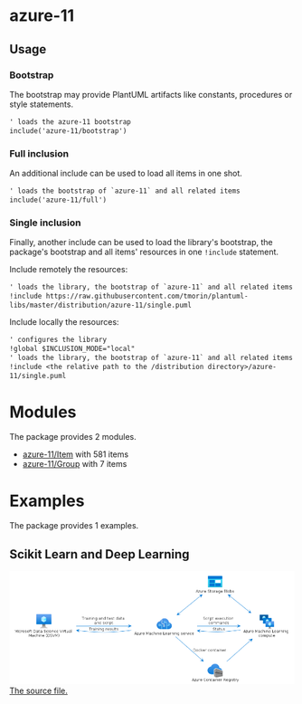 # azure-11

## Usage

### Bootstrap

The bootstrap may provide PlantUML artifacts like constants, procedures or style statements.

```plantuml
' loads the azure-11 bootstrap
include('azure-11/bootstrap')
```

### Full inclusion

An additional include can be used to load all items in one shot.

 ```plantuml
' loads the bootstrap of `azure-11` and all related items
include('azure-11/full')
```

### Single inclusion

Finally, another include can be used to load the library's bootstrap, the package's bootstrap and all items' resources in one `!include` statement.

Include remotely the resources:
```plantuml
' loads the library, the bootstrap of `azure-11` and all related items
!include https://raw.githubusercontent.com/tmorin/plantuml-libs/master/distribution/azure-11/single.puml
```

Include locally the resources:
```plantuml
' configures the library
!global $INCLUSION_MODE="local"
' loads the library, the bootstrap of `azure-11` and all related items
!include <the relative path to the /distribution directory>/azure-11/single.puml
```




# Modules

The package provides 2 modules.

- [azure-11/Item](../azure-11/Item/README.md) with 581 items
- [azure-11/Group](../azure-11/Group/README.md) with 7 items



# Examples

The package provides 1 examples.

## Scikit Learn and Deep Learning

![Scikit Learn and Deep Learning](../azure-11/scikit_learn_and_deep_learning.png)<br>
[The source file.](../azure-11/scikit_learn_and_deep_learning.puml)



